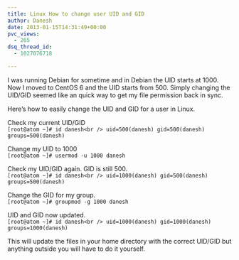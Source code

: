 ```yaml
---
title: Linux How to change user UID and GID
author: Danesh
date: 2013-01-15T14:31:49+00:00
pvc_views:
  - 265
dsq_thread_id:
  - 1027076718

---
```

I was running Debian for sometime and in Debian the UID starts at 1000. Now I moved to CentOS 6 and the UID starts from 500. Simply changing the UID/GID seemed like an quick way to get my file permission back in sync.

Here&#8217;s how to easily change the UID and GID for a user in Linux. 

Check my current UID/GID  
`[root@atom ~]# id danesh<br />
uid=500(danesh) gid=500(danesh) groups=500(danesh)`

Change my UID to 1000  
`[root@atom ~]# usermod -u 1000 danesh`

Check my UID/GID again. GID is still 500.  
`[root@atom ~]# id danesh<br />
uid=1000(danesh) gid=500(danesh) groups=500(danesh)`

Change the GID for my group.  
`[root@atom ~]# groupmod -g 1000 danesh`

UID and GID now updated.  
`[root@atom ~]# id danesh<br />
uid=1000(danesh) gid=1000(danesh) groups=1000(danesh)`

This will update the files in your home directory with the correct UID/GID but anything outside you will have to do it yourself.